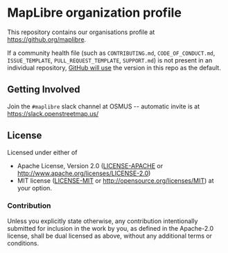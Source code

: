 # MapLibre organization profile

This repository contains our organisations profile at <https://github.org/maplibre>.

If a community health file (such as `CONTRIBUTING.md`, `CODE_OF_CONDUCT.md`, `ISSUE_TEMPLATE`, `PULL_REQUEST_TEMPLATE`, `SUPPORT.md`) is not present in an individual repository, [GitHub will use](https://github.blog/changelog/2019-02-21-organization-wide-community-health-files/?utm_source=chatgpt.com) the version in this repo as the default.

## Getting Involved

Join the `#maplibre` slack channel at OSMUS -- automatic invite is at <https://slack.openstreetmap.us/>

## License

Licensed under either of

* Apache License, Version 2.0 ([LICENSE-APACHE](LICENSE-APACHE) or <http://www.apache.org/licenses/LICENSE-2.0>)
* MIT license ([LICENSE-MIT](LICENSE-MIT) or <http://opensource.org/licenses/MIT>)
  at your option.

### Contribution

Unless you explicitly state otherwise, any contribution intentionally
submitted for inclusion in the work by you, as defined in the
Apache-2.0 license, shall be dual licensed as above, without any
additional terms or conditions.
